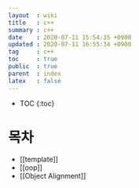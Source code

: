 ```yaml
---
layout  : wiki
title   : c++
summary : c++
date    : 2020-07-11 15:54:35 +0900
updated : 2020-07-11 16:55:34 +0900
tag     : c++
toc     : true
public  : true
parent  : index
latex   : false
---
```

* TOC
{:toc}

# 목차
* [[template]]
* [[oop]]
* [[Object Alignment]]
